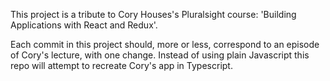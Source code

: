 This project is a tribute to Cory Houses's Pluralsight course: 'Building Applications with React and Redux'.

Each commit in this project should, more or less, correspond to an episode of Cory's lecture, with one change. Instead of using plain Javascript this repo will attempt to recreate Cory's app in Typescript.
